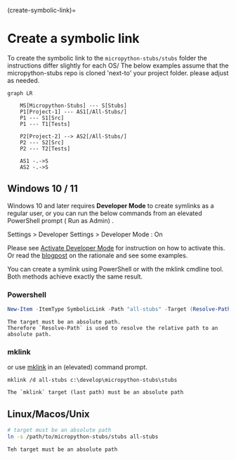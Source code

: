 (create-symbolic-link)=
# Create a symbolic link
To create the symbolic link to the `micropython-stubs/stubs` folder the instructions differ slightly for each OS/
The below examples assume that the micropython-stubs repo is cloned 'next-to' your project folder.
please adjust as needed.

```{mermaid}
graph LR

    MS[Micropython-Stubs] --- S[Stubs]
    P1[Project-1] --- AS1[/All-Stubs/]
    P1 --- S1[Src]
    P1 --- T1[Tests]

    P2[Project-2] --> AS2[/All-Stubs/]
    P2 --- S2[Src]
    P2 --- T2[Tests]

    AS1 -.->S
    AS2 -.->S
```

## Windows 10 / 11
Windows 10 and later requires **Developer Mode** to create symlinks as a regular user, or you can run the below commands from an elevated PowerShell prompt ( Run as Admin) .

Settings > Developer Settings > Developer Mode : On

Please see [Activate Developer Mode](https://docs.microsoft.com/en-us/windows/apps/get-started/enable-your-device-for-development) for instruction on how to activate this. Or read the [blogpost](https://blogs.windows.com/windowsdeveloper/2016/12/02/symlinks-windows-10/) on the rationale and see some examples.

You can create a symlink using PowerShell or with the mklink cmdline tool.
Both methods achieve exactly the same result.
### Powershell 
``` powershell
New-Item -ItemType SymbolicLink -Path "all-stubs" -Target (Resolve-Path -Path ../micropython-stubs/stubs)
```

```{note}
The target must be an absolute path.  
Therefore `Resolve-Path` is used to resolve the relative path to an absolute path.
```

### mklink
or use [mklink](https://docs.microsoft.com/en-us/windows-server/administration/windows-commands/mklink) in an (elevated) command prompt.

```
mklink /d all-stubs c:\develop\micropython-stubs\stubs
```

```{note}
The `mklink` target (last path) must be an absolute path
```

## Linux/Macos/Unix

``` sh
# target must be an absolute path
ln -s /path/to/micropython-stubs/stubs all-stubs
```

```{note}
Teh target must be an absolute path
```
